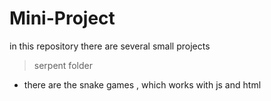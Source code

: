 # Mini-Project

in this repository there are several small projects 

> serpent folder 

* there are the snake games , which works with js and html 
